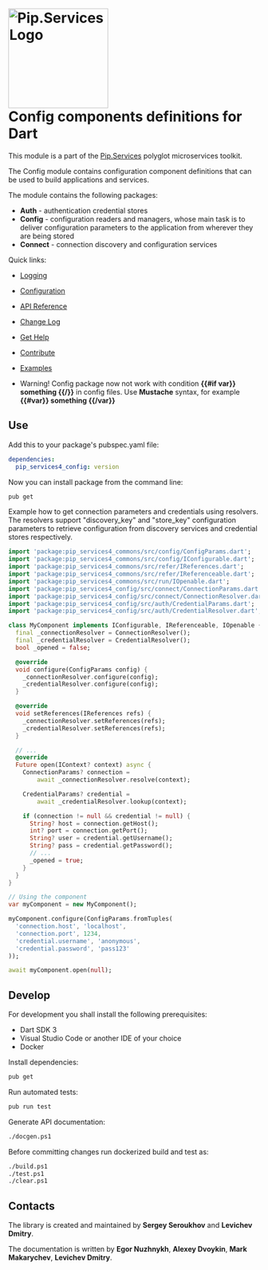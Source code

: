 # <img src="https://uploads-ssl.webflow.com/5ea5d3315186cf5ec60c3ee4/5edf1c94ce4c859f2b188094_logo.svg" alt="Pip.Services Logo" width="200"> <br/> Config components definitions for Dart

This module is a part of the [Pip.Services](https://pipservices.org) polyglot microservices toolkit.

The Config module contains configuration component definitions that can be used to build applications and services.

The module contains the following packages:
- **Auth** - authentication credential stores
- **Config** - configuration readers and managers, whose main task is to deliver configuration parameters to the application from wherever they are being stored
- **Connect** - connection discovery and configuration services

<a name="links"></a> Quick links:

* [Logging](https://www.pipservices.org/recipies/logging)
* [Configuration](https://www.pipservices.org/recipies/configuration) 
* [API Reference](https://pub.dev/documentation/pip_services4_config/latest/pip_services4_config/pip_services4_config-library.html)
* [Change Log](CHANGELOG.md)
* [Get Help](https://www.pipservices.org/community/help)
* [Contribute](https://www.pipservices.org/community/contribute)
* [Examples](https://github.com/pip-services4/pip-services4-dart/blob/main/pip-services4-config-dart/example/README.md)


* Warning!
Config package now not work with condition **{{#if var}} something {{/}}** in config files.
Use **Mustache** syntax, for example **{{#var}} something {{/var}}**

## Use

Add this to your package's pubspec.yaml file:
```yaml
dependencies:
  pip_services4_config: version
```

Now you can install package from the command line:
```bash
pub get
```

Example how to get connection parameters and credentials using resolvers.
The resolvers support "discovery_key" and "store_key" configuration parameters
to retrieve configuration from discovery services and credential stores respectively.

```dart
import 'package:pip_services4_commons/src/config/ConfigParams.dart';
import 'package:pip_services4_commons/src/config/IConfigurable.dart';
import 'package:pip_services4_commons/src/refer/IReferences.dart';
import 'package:pip_services4_commons/src/refer/IReferenceable.dart';
import 'package:pip_services4_commons/src/run/IOpenable.dart';
import 'package:pip_services4_config/src/connect/ConnectionParams.dart';
import 'package:pip_services4_config/src/connect/ConnectionResolver.dart';
import 'package:pip_services4_config/src/auth/CredentialParams.dart';
import 'package:pip_services4_config/src/auth/CredentialResolver.dart';

class MyComponent implements IConfigurable, IReferenceable, IOpenable {
  final _connectionResolver = ConnectionResolver();
  final _credentialResolver = CredentialResolver();
  bool _opened = false;

  @override
  void configure(ConfigParams config) {
    _connectionResolver.configure(config);
    _credentialResolver.configure(config);
  }

  @override
  void setReferences(IReferences refs) {
    _connectionResolver.setReferences(refs);
    _credentialResolver.setReferences(refs);
  }

  // ...
  @override
  Future open(IContext? context) async {
    ConnectionParams? connection =
        await _connectionResolver.resolve(context);

    CredentialParams? credential =
        await _credentialResolver.lookup(context);

    if (connection != null && credential != null) {
      String? host = connection.getHost();
      int? port = connection.getPort();
      String? user = credential.getUsername();
      String? pass = credential.getPassword();
      // ...
      _opened = true;
    }
  }
}

// Using the component
var myComponent = new MyComponent();

myComponent.configure(ConfigParams.fromTuples(
  'connection.host', 'localhost',
  'connection.port', 1234,
  'credential.username', 'anonymous',
  'credential.password', 'pass123'
));

await myComponent.open(null);

```

## Develop

For development you shall install the following prerequisites:
* Dart SDK 3
* Visual Studio Code or another IDE of your choice
* Docker

Install dependencies:
```bash
pub get
```

Run automated tests:
```bash
pub run test
```

Generate API documentation:
```bash
./docgen.ps1
```

Before committing changes run dockerized build and test as:
```bash
./build.ps1
./test.ps1
./clear.ps1
```

## Contacts

The library is created and maintained by **Sergey Seroukhov** and **Levichev Dmitry**.

The documentation is written by **Egor Nuzhnykh**, **Alexey Dvoykin**, **Mark Makarychev**, **Levichev Dmitry**.
